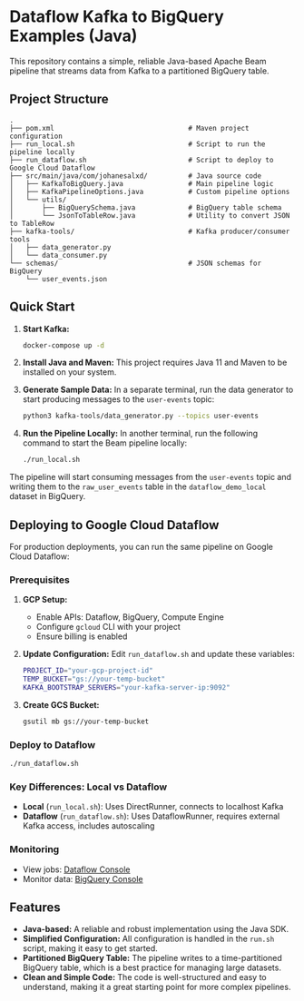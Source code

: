 # Dataflow Kafka to BigQuery Examples (Java)

This repository contains a simple, reliable Java-based Apache Beam pipeline that streams data from Kafka to a partitioned BigQuery table.

## Project Structure

```
.
├── pom.xml                                 # Maven project configuration
├── run_local.sh                            # Script to run the pipeline locally
├── run_dataflow.sh                         # Script to deploy to Google Cloud Dataflow
├── src/main/java/com/johanesalxd/          # Java source code
│   ├── KafkaToBigQuery.java                # Main pipeline logic
│   ├── KafkaPipelineOptions.java           # Custom pipeline options
│   └── utils/
│       ├── BigQuerySchema.java             # BigQuery table schema
│       └── JsonToTableRow.java             # Utility to convert JSON to TableRow
├── kafka-tools/                            # Kafka producer/consumer tools
│   ├── data_generator.py
│   └── data_consumer.py
└── schemas/                                # JSON schemas for BigQuery
    └── user_events.json
```

## Quick Start

1.  **Start Kafka:**
    ```bash
    docker-compose up -d
    ```

2.  **Install Java and Maven:**
    This project requires Java 11 and Maven to be installed on your system.

3.  **Generate Sample Data:**
    In a separate terminal, run the data generator to start producing messages to the `user-events` topic:
    ```bash
    python3 kafka-tools/data_generator.py --topics user-events
    ```

4.  **Run the Pipeline Locally:**
    In another terminal, run the following command to start the Beam pipeline locally:
    ```bash
    ./run_local.sh
    ```

The pipeline will start consuming messages from the `user-events` topic and writing them to the `raw_user_events` table in the `dataflow_demo_local` dataset in BigQuery.

## Deploying to Google Cloud Dataflow

For production deployments, you can run the same pipeline on Google Cloud Dataflow:

### Prerequisites
1. **GCP Setup:**
   - Enable APIs: Dataflow, BigQuery, Compute Engine
   - Configure `gcloud` CLI with your project
   - Ensure billing is enabled

2. **Update Configuration:**
   Edit `run_dataflow.sh` and update these variables:
   ```bash
   PROJECT_ID="your-gcp-project-id"
   TEMP_BUCKET="gs://your-temp-bucket"
   KAFKA_BOOTSTRAP_SERVERS="your-kafka-server-ip:9092"
   ```

3. **Create GCS Bucket:**
   ```bash
   gsutil mb gs://your-temp-bucket
   ```

### Deploy to Dataflow
```bash
./run_dataflow.sh
```

### Key Differences: Local vs Dataflow
- **Local** (`run_local.sh`): Uses DirectRunner, connects to localhost Kafka
- **Dataflow** (`run_dataflow.sh`): Uses DataflowRunner, requires external Kafka access, includes autoscaling

### Monitoring
- View jobs: [Dataflow Console](https://console.cloud.google.com/dataflow)
- Monitor data: [BigQuery Console](https://console.cloud.google.com/bigquery)

## Features

*   **Java-based:** A reliable and robust implementation using the Java SDK.
*   **Simplified Configuration:** All configuration is handled in the `run.sh` script, making it easy to get started.
*   **Partitioned BigQuery Table:** The pipeline writes to a time-partitioned BigQuery table, which is a best practice for managing large datasets.
*   **Clean and Simple Code:** The code is well-structured and easy to understand, making it a great starting point for more complex pipelines.
